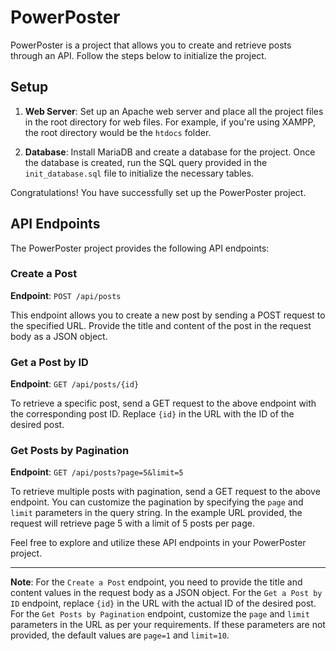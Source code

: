# PowerPoster

PowerPoster is a project that allows you to create and retrieve posts through an API. Follow the steps below to initialize the project.

## Setup

1. **Web Server**: Set up an Apache web server and place all the project files in the root directory for web files. For example, if you're using XAMPP, the root directory would be the `htdocs` folder.

2. **Database**: Install MariaDB and create a database for the project. Once the database is created, run the SQL query provided in the `init_database.sql` file to initialize the necessary tables.

Congratulations! You have successfully set up the PowerPoster project.

## API Endpoints

The PowerPoster project provides the following API endpoints:

### Create a Post

**Endpoint**: `POST /api/posts`

This endpoint allows you to create a new post by sending a POST request to the specified URL. Provide the title and content of the post in the request body as a JSON object.

### Get a Post by ID

**Endpoint**: `GET /api/posts/{id}`

To retrieve a specific post, send a GET request to the above endpoint with the corresponding post ID. Replace `{id}` in the URL with the ID of the desired post.

### Get Posts by Pagination

**Endpoint**: `GET /api/posts?page=5&limit=5`

To retrieve multiple posts with pagination, send a GET request to the above endpoint. You can customize the pagination by specifying the `page` and `limit` parameters in the query string. In the example URL provided, the request will retrieve page 5 with a limit of 5 posts per page.

Feel free to explore and utilize these API endpoints in your PowerPoster project.

---

**Note**: For the `Create a Post` endpoint, you need to provide the title and content values in the request body as a JSON object. For the `Get a Post by ID` endpoint, replace `{id}` in the URL with the actual ID of the desired post. For the `Get Posts by Pagination` endpoint, customize the `page` and `limit` parameters in the URL as per your requirements. If these parameters are not provided, the default values are `page=1` and `limit=10`.
